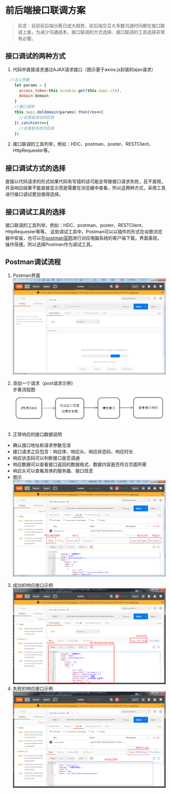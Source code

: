 # 前后端接口联调方案

> 前言：目前前后端分离已成大趋势，前后端交互大多数沟通时间都在接口联调上面，为减少沟通成本，接口联调的方式选择、接口联调的工具选择非常有必要。

## 接口调试的两种方式
  1. 代码中直接请求通过AJAX请求接口（图示基于axios.js封装的ajax请求）
  ``` javascript
    //定义参数
      let params = {
        access_token:this.$cookie.get(this.$api.ctk),
        domain:domain
      }
      //接口调用
      this.$api.deldomain(params).then(res=>{
        //这里是成功的回调
      }).catch(err=>{
        //这里是失败的回调
      })
  ```
  2. 接口联调的工具列举，例如：HDC、postman、poster、RESTClient、HttpRequester等。
## 接口调试方式的选择
  直接以代码请求的形式如果代码有写错的话可能会导致接口请求失败，且不直观，并且响应结果不能直接显示而是需要在浏览器中查看，所以这两种方式，采用工具进行接口调试更加值得选择。
## 接口调试工具的选择
  接口联调的工具列举，例如：HDC、postman、poster、RESTClient、HttpRequester等等。 这些调试工具中，Postman可以以插件的形式在谷歌浏览器中安装，也可以在[postman官网](https://www.getpostman.com/)进行对应电脑系统的客户端下载，界面美观，操作简便。所以选择Postman作为调试工具。
## Postman调试流程
  1. Postman界面  
  ![图示](https://github.com/BluedonUED/development-norms/blob/master/images/postman.png?raw=true)

  2. 添加一个请求（post请求示例）  
    步奏流程图  
    ![图示](https://github.com/BluedonUED/development-norms/blob/master/images/postman%E8%AF%B7%E6%B1%82%E6%B5%81%E7%A8%8B.png?raw=true)
  3. 正常响应的接口数据说明
   * 确认接口地址和请求参数无误
   * 接口请求之后包含：响应体、响应头、响应状态码、响应时长
   * 响应状态码可以判断接口是否调通
   * 响应数据可以查看接口返回的数据格式、数据内容是否符合页面所需
   * 响应头可以查看具体的服务器、接口信息  
   * 图示  
   ![图示](https://github.com/BluedonUED/development-norms/blob/master/images/postman-single.png?raw=true)
        
  3. 成功的响应接口示例  
    ![图示](https://github.com/BluedonUED/development-norms/blob/master/images/postman-success.png?raw=true)
  4. 失败的响应接口示例  
    ![图示](https://github.com/BluedonUED/development-norms/blob/master/images/postman-error.png?raw=true)
